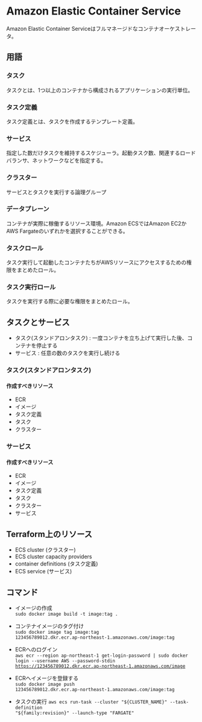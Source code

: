# Amazon Elastic Container Service
Amazon Elastic Container Serviceはフルマネージドなコンテナオーケストレータ。


## 用語
### タスク
タスクとは、1つ以上のコンテナから構成されるアプリケーションの実行単位。

### タスク定義
タスク定義とは、タスクを作成するテンプレート定義。

### サービス
指定した数だけタスクを維持するスケジューラ。起動タスク数、関連するロードバランサ、ネットワークなどを指定する。

### クラスター
サービスとタスクを実行する論理グループ

### データプレーン
コンテナが実際に稼働するリソース環境。Amazon ECSではAmazon EC2かAWS Fargateのいずれかを選択することができる。

### タスクロール  
タスク実行して起動したコンテナたちがAWSリソースにアクセスするための権限をまとめたロール。

### タスク実行ロール  
タスクを実行する際に必要な権限をまとめたロール。


## タスクとサービス
- タスク(スタンドアロンタスク) : 一度コンテナを立ち上げて実行した後、コンテナを停止する
- サービス : 任意の数のタスクを実行し続ける

### タスク(スタンドアロンタスク)
#### 作成すべきリソース
- ECR
- イメージ
- タスク定義
- タスク
- クラスター


### サービス
#### 作成すべきリソース
- ECR
- イメージ
- タスク定義
- タスク
- クラスター
- サービス


## Terraform上のリソース
- ECS cluster (クラスター)
- ECS cluster capacity providers
- container definitions (タスク定義)
- ECS service (サービス)



## コマンド
- イメージの作成  
<code>sudo docker image build -t image:tag . </code>

- コンテナイメージのタグ付け  
<code>sudo docker image tag image:tag 123456789012.dkr.ecr.ap-northeast-1.amazonaws.com/image:tag </code>

- ECRへのログイン  
<code>aws ecr --region ap-northeast-1 get-login-password | sudo docker login --username AWS --password-stdin https://123456789012.dkr.ecr.ap-northeast-1.amazonaws.com/image </code>

- ECRへイメージを登録する  
<code>sudo docker image push 123456789012.dkr.ecr.ap-northeast-1.amazonaws.com/image:tag </code>

- タスクの実行
<code>aws ecs run-task --cluster "${CLUSTER_NAME}" --task-definition "${family:revision}" --launch-type "FARGATE" </code>
